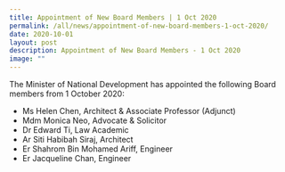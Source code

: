 ```yaml
---
title: Appointment of New Board Members | 1 Oct 2020
permalink: /all/news/appointment-of-new-board-members-1-oct-2020/
date: 2020-10-01
layout: post
description: Appointment of New Board Members - 1 Oct 2020
image: ""
---
```

The Minister of National Development has appointed the following Board members from 1 October 2020:

*   Ms Helen Chen, Architect & Associate Professor (Adjunct)
*   Mdm Monica Neo, Advocate & Solicitor
*   Dr Edward Ti, Law Academic
*   Ar Siti Habibah Siraj, Architect
*   Er Shahrom Bin Mohamed Ariff, Engineer
*   Er Jacqueline Chan, Engineer
